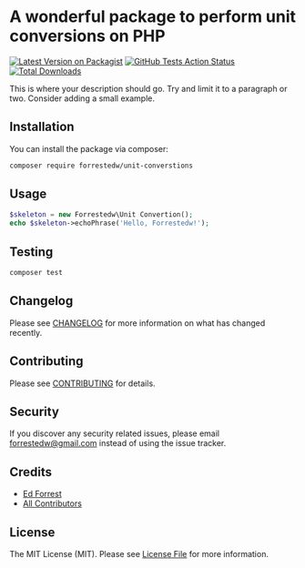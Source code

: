 # A wonderful package to perform unit conversions on PHP

[![Latest Version on Packagist](https://img.shields.io/packagist/v/forrestedw/unit-converstions.svg?style=flat-square)](https://packagist.org/packages/forrestedw/unit-converstions)
[![GitHub Tests Action Status](https://img.shields.io/github/workflow/status/forrestedw/unit-converstions/run-tests?label=tests)](https://github.com/forrestedw/unit-converstions/actions?query=workflow%3Arun-tests+branch%3Amaster)
[![Total Downloads](https://img.shields.io/packagist/dt/forrestedw/unit-converstions.svg?style=flat-square)](https://packagist.org/packages/forrestedw/unit-converstions)


This is where your description should go. Try and limit it to a paragraph or two. Consider adding a small example.


## Installation

You can install the package via composer:

```bash
composer require forrestedw/unit-converstions
```

## Usage

``` php
$skeleton = new Forrestedw\Unit Convertion();
echo $skeleton->echoPhrase('Hello, Forrestedw!');
```

## Testing

``` bash
composer test
```

## Changelog

Please see [CHANGELOG](CHANGELOG.md) for more information on what has changed recently.

## Contributing

Please see [CONTRIBUTING](CONTRIBUTING.md) for details.

## Security

If you discover any security related issues, please email forrestedw@gmail.com instead of using the issue tracker.

## Credits

- [Ed Forrest](https://github.com/forrestedw)
- [All Contributors](../../contributors)

## License

The MIT License (MIT). Please see [License File](LICENSE.md) for more information.

